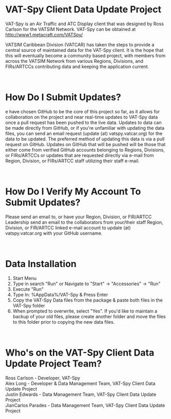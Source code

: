 # VAT-Spy Client Data Update Project

VAT-Spy is an Air Traffic and ATC Display client that was designed by Ross Carlson for the VATSIM Network. VAT-Spy can be obtained at <a href="http://www1.metacraft.com/VATSpy/">http://www1.metacraft.com/VATSpy/</a>

VATSIM Caribbean Division (VATCAR) has taken the steps to provide a central source of maintained data for the VAT-Spy client. It is the hope that this will eventually become a community based project, with members from across the VATSIM Network from various Regions, Divisions, and FIRs/ARTCCs contributing data and keeping the application current.

<br>

# How Do I Submit Updates?

e have chosen GitHub to be the core of this project so far, as it allows for collaboration on the project and near real-time updates to VAT-Spy data once a pull request has been pushed to the live data. Updates to data can be made directly from GitHub, or if you're unfamiliar with updating the data files, you can send an email request (update (at) vatspy.vatcar.org) for the data to be updated. The preferred method of updating this data is via a pull request on GitHub. Updates on GitHub that will be pushed will be those that either come from verified GitHub accounts belonging to Regions, Divisions, or FIRs/ARTCCs or updates that are requested directly via e-mail from Region, Division, or FIRs/ARTCC staff utilizing their staff e-mail.

<br>

# How Do I Verify My Account To Submit Updates?

Please send an email to, or have your Region, Division, or FIR/ARTCC Leadership send an email to the collaborators from your/their staff Region, Division, or FIR/ARTCC linked e-mail account to update (at) vatspy.vatcar.org with your GitHub username.

<br>

# Data Installation

1) Start Menu
2) Type in search "Run" or Navigate to "Start" -> "Accessories" -> "Run"
3) Execute "Run"
4) Type In: %AppData%/VAT-Spy & Press Enter
5) Copy the VAT-Spy Data files from the package & paste both files in the VAT-Spy folder
6) When prompted to overwrite, select "Yes". If you'd like to maintain a backup of your old files, please create another folder and move the files to this folder prior to copying the new data files.

<br>

# Who's on the VAT-Spy Client Data Update Project Team?

Ross Carlson - Developer, VAT-Spy<br />
Alex Long - Developer & Data Management Team, VAT-Spy Client Data Update Project<br />
Justin Edwards - Data Management Team, VAT-Spy Client Data Update Project<br />
JianCarlos Parades - Data Management Team, VAT-Spy Client Data Update Project<br />
